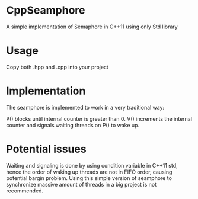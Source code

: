 # CppSeamphore
A simple implementation of Semaphore in C++11 using only Std library

# Usage
Copy both .hpp and .cpp into your project

# Implementation
The seamphore is implemented to work in a very traditional way: 

P() blocks until internal counter is greater than 0.
V() increments the internal counter and signals waiting threads on P() to wake up. 

# Potential issues
Waiting and signaling is done by using condition variable in C++11 std,
hence the order of waking up threads are not in FIFO order, causing potential bargin problem. 
Using this simple version of seamphore to synchronize massive amount of threads in a big project is not recommended. 

